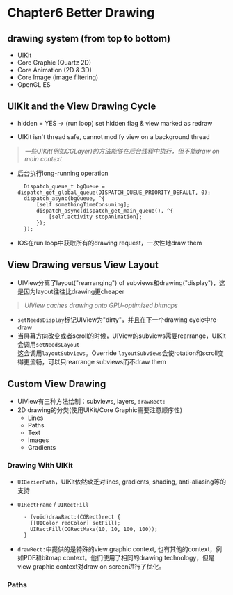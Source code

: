 # Chapter6 Better Drawing

## drawing system (from top to bottom)
+ UIKit
+ Core Graphic (Quartz 2D)
+ Core Animation (2D & 3D)
+ Core Image (image filtering)
+ OpenGL ES

## UIKit and the View Drawing Cycle
+ hidden = YES  -> (run loop) set hidden flag & view marked as redraw

+ UIKit isn't thread safe, cannot modify view on a background thread
> _一些UIKit(例如CGLayer)的方法能够在后台线程中执行，但不能draw on main context_

+ 后台执行long-running operation

        Dispatch_queue_t bgQueue = dispatch_get_global_queue(DISPATCH_QUEUE_PRIORITY_DEFAULT, 0);
        dispatch_async(bgQueue, ^{
            [self somethingTimeConsuming];
            dispatch_async(dispatch_get_main_queue(), ^{
                [self.activity stopAnimation];
            });
        });

+ IOS在run loop中获取所有的drawing request，一次性地draw them

## View Drawing versus View Layout
+ UIView分离了layout("rearranging") of subviews和drawing("display")，这是因为layout往往比drawing更cheaper
> _UIView caches drawing onto GPU-optimized bitmaps_

+ `setNeedsDisplay`标记UIView为"dirty"，并且在下一个drawing cycle中re-draw
+ 当屏幕方向改变或者scroll的时候，UIView的subviews需要rearrange，UIKit会调用`setNeedsLayout`  
这会调用`layoutSubviews`。Override `layoutSubviews`会使rotation和scroll变得更流畅，可以只rearrange subviews而不draw them

## Custom View Drawing
+ UIView有三种方法绘制：subviews, layers, `drawRect:`
+ 2D drawing的分类(使用UIKit/Core Graphic需要注意顺序性)
  + Lines
  + Paths
  + Text
  + Images
  + Gradients

### Drawing With UIKit ###
+ `UIBezierPath`，UIKit依然缺乏对lines, gradients, shading, anti-aliasing等的支持
+ `UIRectFrame` / `UIRectFill`

        - (void)drawRect:(CGRect)rect {
          [[UIColor redColor] setFill];
          UIRectFill(CGRectMake(10, 10, 100, 100));
        }

+ `drawRect:`中提供的是特殊的view graphic context, 也有其他的context，例如PDF和bitmap context。他们使用了相同的drawing technology，但是view graphic context对draw on screen进行了优化。

### Paths ###


